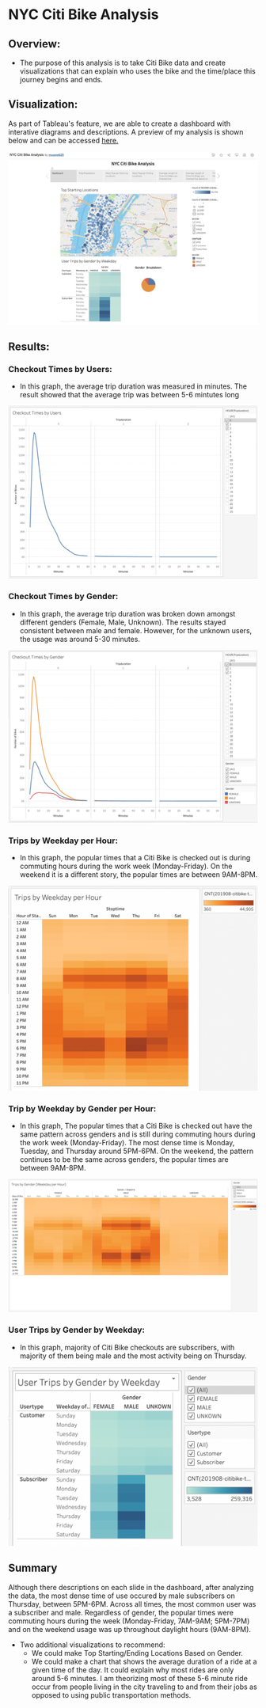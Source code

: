 # NYC Citi Bike Analysis
## Overview:
- The purpose of this analysis is to take Citi Bike data and create visualizations that can explain who uses the bike and the time/place this journey begins and ends.

## Visualization:
As part of Tableau's feature, we are able to create a dashboard with interative diagrams and descriptions. A preview of my analysis is shown below and can be accessed [here.](https://public.tableau.com/app/profile/nvuono625/viz/NYCCitiBikeAnalysis_16430745543650/NYCCitiBikeAnalysis?publish=yes)

![/Resources/NYC_Citi_Bike_Analysis_Dashboard.PNG](/Resources/NYC_Citi_Bike_Analysis_Dashboard.PNG)

## Results:
### Checkout Times by Users:
- In this graph, the average trip duration was measured in minutes. The result showed that the average trip was between 5-6 mintutes long

![/Resources/Checkout_Times_by_Users.PNG](/Resources/Checkout_Times_by_Users.PNG)

### Checkout Times by Gender:
- In this graph, the average trip duration was broken down amongst different genders (Female, Male, Unknown). The results stayed consistent between male and female. However, for the unknown users, the usage was around 5-30 minutes. 

![/Resources/Checkout_Times_by_Gender.PNG](/Resources/Checkout_Times_by_Gender.PNG)

### Trips by Weekday per Hour:
- In this graph, the popular times that a Citi Bike is checked out is during commuting hours during the work week (Monday-Friday). On the weekend it is a different story, the popular times are between 9AM-8PM.

![/Resources/Trips_by_Weekday_per_Hour.PNG](/Resources/Trips_by_Weekday_per_Hour.PNG)

### Trip by Weekday by Gender per Hour:
- In this graph, The popular times that a Citi Bike is checked out have the same pattern across genders and is still during commuting hours during the work week (Monday-Friday). The most dense time is Monday, Tuesday, and Thursday around 5PM-6PM. On the weekend, the pattern continues to be the same across genders, the popular times are between 9AM-8PM. 

![/Resources/Trips_by_Weekday_by_Gender_per_Hour.PNG](/Resources/Trips_by_Weekday_by_Gender_per_Hour.PNG)

### User Trips by Gender by Weekday:
- In this graph, majority of Citi Bike checkouts are subscribers, with majority of them being male and the most activity being on Thursday.

![/Resources/User_Trips_by_Gender_by_Weekday.PNG](/Resources/User_Trips_by_Gender_by_Weekday.PNG)

## Summary
Although there descriptions on each slide in the dashboard, after analyzing the data, the most dense time of use occured by male subscribers on Thursday, between 5PM-6PM. Across all times, the most common user was a subscriber and male. Regardless of gender, the popular times were commuting hours during the week (Monday-Friday, 7AM-9AM; 5PM-7PM) and on the weekend usage was up throughout daylight hours (9AM-8PM).
- Two additional visualizations to recommend:
  - We could make Top Starting/Ending Locations Based on Gender.
  - We could make a chart that shows the average duration of a ride at a given time of the day. It could explain why most rides are only around 5-6 minutes. I am theorizing most of these 5-6 minute ride occur from people living in the city traveling to and from their jobs as opposed to using public transportation methods.


